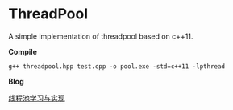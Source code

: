 # ThreadPool

A simple implementation of threadpool based on c++11. 


**Compile**

```
g++ threadpool.hpp test.cpp -o pool.exe -std=c++11 -lpthread
```

**Blog**

[线程池学习与实现](https://liu-yt.github.io/2019/07/26/%E7%BA%BF%E7%A8%8B%E6%B1%A0%E5%AD%A6%E4%B9%A0%E4%B8%8E%E5%AE%9E%E7%8E%B0/)